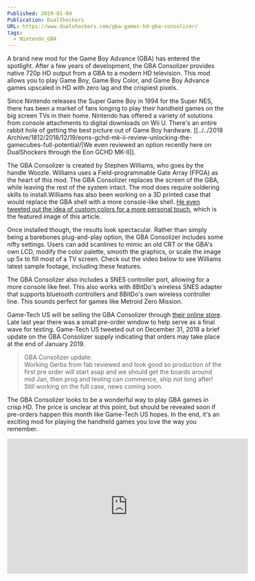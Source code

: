 ```yaml
---
Published: 2019-01-04
Publication: DualShockers
URL: https://www.dualshockers.com/gba-games-hd-gba-consolizer/
tags:
  - Nintendo_GBA
---
```

A brand new mod for the Game Boy Advance (GBA) has entered the spotlight. After a few years of development, the GBA Consolizer provides native 720p HD output from a GBA to a modern HD television. This mod allows you to play Game Boy, Game Boy Color, and Game Boy Advance games upscaled in HD with zero lag and the crispiest pixels. 

Since Nintendo releases the Super Game Boy in 1994 for the Super NES, there has been a market of fans longing to play their handheld games on the big screen TVs in their home. Nintendo has offered a variety of solutions from console attachments to digital downloads on Wii U. There's an entire rabbit hole of getting the best picture out of Game Boy hardware. [[../../2018 Archive/1812/2018/12/19/eons-gchd-mk-ii-review-unlocking-the-gamecubes-full-potential/|We even reviewed an option recently here on DualShockers through the Eon GCHD MK-II]].

The GBA Consolizer is created by Stephen Williams, who goes by the handle Woozle. Williams uses a Field-programmable Gate Array (FPGA) as the heart of this mod. The GBA Consolizer replaces the screen of the GBA, while leaving the rest of the system intact. The mod does require soldering skills to install.Williams has also been working on a 3D printed case that would replace the GBA shell with a more console-like shell. [He even tweeted out the idea of custom colors for a more personal touch](https://twitter.com/Woozle64/status/1074673311404175360), which is the featured image of this article.

Once installed though, the results look spectacular. Rather than simply being a barebones plug-and-play option, the GBA Consolizer includes some nifty settings. Users can add scanlines to mimic an old CRT or the GBA's own LCD, modify the color palette, smooth the graphics, or scale the image up 5x to fill most of a TV screen. Check out the video below to see Williams latest sample footage, including these features. 

The GBA Consolizer also includes a SNES controller port, allowing for a more console like feel. This also works with 8BitDo's wireless SNES adapter that supports bluetooth controllers and 8BitDo's own wireless controller line. This sounds perfect for games like Metroid Zero Mission. 

Game-Tech US will be selling the GBA Consolizer through [their online store](https://www.game-tech.us/product/woozles-gba-consolizer-kit-40-pin/). Late last year there was a small pre-order window to help serve as a final wave for testing. Game-Tech US tweeted out on December 31, 2018 a brief update on the GBA Consolizer supply indicating that orders may take place at the end of January 2019.

> GBA Consolizer update:  
Working Gerbs from fab reviewed and look good so production of the first pre order will start asap and we should get the boards around mid Jan, then prog and testing can commence, ship not long after!  
Still working on the full case, news coming soon.

The GBA Consolizer looks to be a wonderful way to play GBA games in crisp HD. The price is unclear at this point, but should be revealed soon if pre-orders happen this month like Game-Tech US hopes. In the end, it's an exciting mod for playing the handheld games you love the way you remember.

<div class=iframe-container>
<iframe width="560" height="315" src="https://www.youtube-nocookie.com/embed/uW5l7SVowTc?si=I0y6W1O4ntd8gFti" title="YouTube video player" frameborder="0" allow="accelerometer; autoplay; clipboard-write; encrypted-media; gyroscope; picture-in-picture; web-share" allowfullscreen></iframe>
</div>